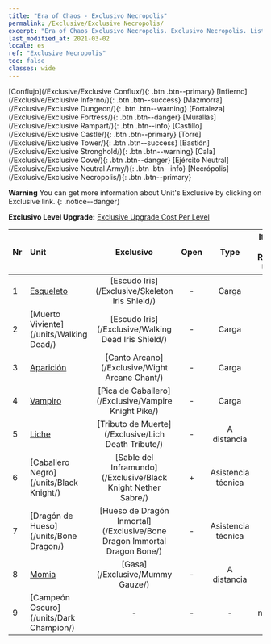 ```yaml
---
title: "Era of Chaos - Exclusivo Necropolis"
permalink: /Exclusive/Exclusive Necropolis/
excerpt: "Era of Chaos Exclusivo Necropolis. Exclusivo Necropolis. List of Exclusivo Necropolis in Era of Chaos"
last_modified_at: 2021-03-02
locale: es
ref: "Exclusive Necropolis"
toc: false
classes: wide
---
```

 [Conflujo](/Exclusive/Exclusive Conflux/){: .btn .btn--primary} [Infierno](/Exclusive/Exclusive Inferno/){: .btn .btn--success} [Mazmorra](/Exclusive/Exclusive Dungeon/){: .btn .btn--warning} [Fortaleza](/Exclusive/Exclusive Fortress/){: .btn .btn--danger} [Murallas](/Exclusive/Exclusive Rampart/){: .btn .btn--info} [Castillo](/Exclusive/Exclusive Castle/){: .btn .btn--primary} [Torre](/Exclusive/Exclusive Tower/){: .btn .btn--success} [Bastión](/Exclusive/Exclusive Stronghold/){: .btn .btn--warning} [Cala](/Exclusive/Exclusive Cove/){: .btn .btn--danger} [Ejército Neutral](/Exclusive/Exclusive Neutral Army/){: .btn .btn--info} [Necrópolis](/Exclusive/Exclusive Necropolis/){: .btn .btn--primary} 

**Warning** You can get more information about Unit's Exclusive by clicking on Exclusive link. 
{: .notice--danger}

 **Exclusivo Level Upgrade:** [Exclusive Upgrade Cost Per Level](/Exclusive/ExclusiveUpgradeCostPerLevel/)

  | Nr |         Unit        | Exclusivo | Open  |    Type   |  Item to Rank UP      |  Skin   |
  |:---|:--------------------|:-------------:|:-----:|:---------:|:---------------------:|:-------:|
  | 1  | [Esqueleto](/units/Skeleton/) | [Escudo Iris](/Exclusive/Skeleton Iris Shield/) | - | Carga | - | - |
  | 2  | [Muerto Viviente](/units/Walking Dead/) | [Escudo Iris](/Exclusive/Walking Dead Iris Shield/) | - | Carga | - | - |
  | 3  | [Aparición](/units/Wight/) | [Canto Arcano](/Exclusive/Wight Arcane Chant/) | - | Carga | - | - |
  | 4  | [Vampiro](/units/Vampire/) | [Pica de Caballero](/Exclusive/Vampire Knight Pike/) | - | Carga | - | - |
  | 5  | [Liche](/units/Lich/) | [Tributo de Muerte](/Exclusive/Lich Death Tribute/) | - | A distancia | - | - |
  | 6  | [Caballero Negro](/units/Black Knight/) | [Sable del Inframundo](/Exclusive/Black Knight Nether Sabre/) | + | Asistencia técnica | - | - |
  | 7  | [Dragón de Hueso](/units/Bone Dragon/) | [Hueso de Dragón Inmortal](/Exclusive/Bone Dragon Immortal Dragon Bone/) | - | Asistencia técnica | - | - |
  | 8  | [Momia](/units/Mummy/) | [Gasa](/Exclusive/Mummy Gauze/) | - | A distancia | - | - |
  | 9  | [Campeón Oscuro](/units/Dark Champion/) | - | - | - | none | none |
